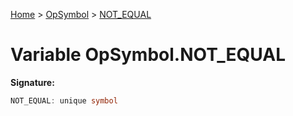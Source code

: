 [Home](../../../index.md) &gt; [OpSymbol](../../opsymbol.md) &gt; [NOT\_EQUAL](./not_equal.md)

# Variable OpSymbol.NOT\_EQUAL


<b>Signature:</b>

```typescript
NOT_EQUAL: unique symbol
```
